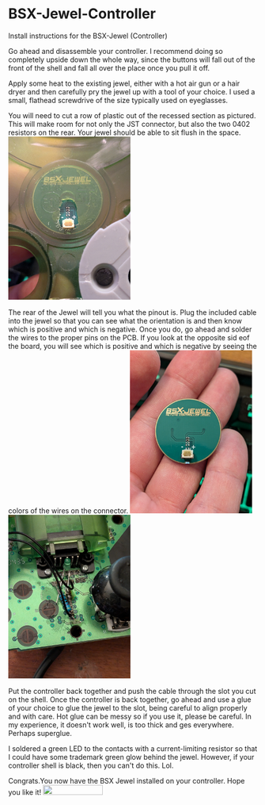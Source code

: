 # BSX-Jewel-Controller
Install instructions for the BSX-Jewel (Controller)

Go ahead and disassemble your controller. I recommend doing so completely upside down the whole way, since the buttons will fall out of the front of the shell and fall all over the place once you pull it off.

Apply some heat to the existing jewel, either with a hot air gun or a hair dryer and then carefully pry the jewel up with a tool of your choice. I used a small, flathead screwdrive of the size typically used on eyeglasses. 

You will need to cut a row of plastic out of the recessed section as pictured. This will make room for not only the JST connector, but also the two 0402 resistors on the rear. Your jewel should be able to sit flush in the space.
<img src="https://github.com/Bowlsnapper/BSX-Jewel-Controller/blob/main/PXL_20250828_074059807.MACRO_FOCUS.jpg" width=49% height=49%> 

The rear of the Jewel will tell you what the pinout is. Plug the included cable into the jewel so that you can see what the orientation is and then know which is positive and which is negative. Once you do, go ahead and solder the wires to the proper pins on the PCB. If you look at the opposite sid eof the board, you will see which is positive and which is negative by seeing the colors of the wires on the connector.
<img src="https://github.com/Bowlsnapper/BSX-Jewel-Controller/blob/main/PXL_20250825_024023005.MACRO_FOCUS.jpg" width=49% height=49%> 
<img src="https://github.com/Bowlsnapper/BSX-Jewel-Controller/blob/main/PXL_20250825_030557483.jpg" width=49% height=49%>

Put the controller back together and push the cable through the slot you cut on the shell. Once the controller is back together, go ahead and use a glue of your choice to glue the jewel to the slot, being careful to align properly and with care. Hot glue can be messy so if you use it, please be careful. In my experience, it doesn't work well, is too thick and ges everywhere. Perhaps superglue. 

I soldered a green LED to the contacts with a current-limiting resistor so that I could have some trademark green glow behind the jewel. However, if your controller shell is black, then you can't do this. Lol.

Congrats.You now have the BSX Jewel installed on your controller. Hope you like it!
<img src="https://github.com/Bowlsnapper/BSX-Jewel/blob/main/PXL_20250827_233642128.MP.jpg" width=49% height=49%> 
